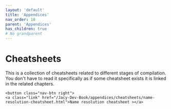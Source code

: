 ```yaml
---
layout: 'default'
title: 'Appendices'
nav_order: 10
parent: 'Appendices'
has_children: true
# No grandparent
---
```


# Cheatsheets

This is a collection of cheatsheets related to different stages of compilation.
You don't have to read it specifically as if some cheatsheet exists it is linked in the related chapters.
<div class="nav-btn-block">
    
    <button class="nav-btn right">
    <a class="link" href="/Jacy-Dev-Book/appendices/cheatsheets/name-resolution-cheatsheet.html">Name resolution cheatsheet ></a>
</button>

</div>
